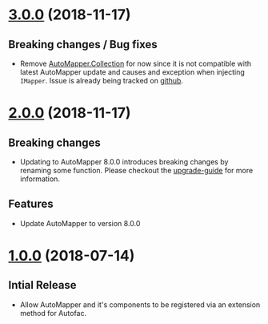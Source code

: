 # [3.0.0](https://www.nuget.org/packages/AutoMapper.Extensions.Autofac.DependencyInjection/3.0.0) (2018-11-17)

## Breaking changes / Bug fixes

* Remove [AutoMapper.Collection](https://github.com/AutoMapper/AutoMapper.Collection) for now since it is not compatible with latest AutoMapper update and causes and exception when injecting `IMapper`. Issue is already being tracked on [github](https://github.com/AutoMapper/AutoMapper.Collection/issues/115). 

# [2.0.0](https://www.nuget.org/packages/AutoMapper.Extensions.Autofac.DependencyInjection/2.0.0) (2018-11-17)

## Breaking changes

* Updating to AutoMapper 8.0.0 introduces breaking changes by renaming some function. Please checkout the [upgrade-guide](https://github.com/AutoMapper/AutoMapper/blob/master/docs/8.0-Upgrade-Guide.md) for more information.

## Features

* Update AutoMapper to version 8.0.0

# [1.0.0](https://www.nuget.org/packages/AutoMapper.Extensions.Autofac.DependencyInjection/1.0.0) (2018-07-14)

## Intial Release

* Allow AutoMapper and it's components to be registered via an extension method for Autofac.